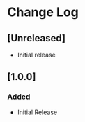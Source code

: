# Change Log

<!--
    All notable changes to the "time-tracker" extension will be documented in this file.
    Check [Keep a Changelog](http://keepachangelog.com/) for recommendations on how to structure this file.
-->

## [Unreleased]

- Initial release

## [1.0.0]

### Added

- Initial Release

